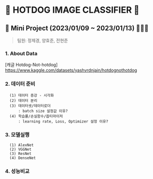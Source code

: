 # 🌭 HOTDOG IMAGE CLASSIFIER 🌭

##  📒 Mini Project (2023/01/09 ~ 2023/01/13) 👨‍👧‍👦
> 팀원: 정제경, 양효준, 전현준

### 1. About Data
[캐글 Hotdog-Not-hotdog]
https://www.kaggle.com/datasets/yashvrdnjain/hotdognothotdog

### 2. 데이터 준비
      (1) 데이터 증강 - 시각화
      (2) 데이터 분리
      (3) 데이터셋/데이터로더
          : batch size 설정값 이유?
      (4) 학습률/손실함수/옵티마이저
          : learning rate, Loss, Optimizer 설정 이유?
### 3. 모델실행
      (1) AlexNet
      (2) VGGNet
      (3) ResNet
      (4) DenseNet
### 4. 성능비교
      
